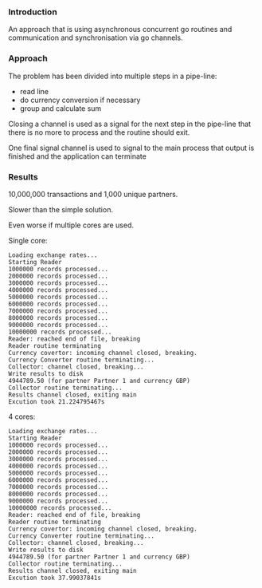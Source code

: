 ### Introduction
An approach that is using asynchronous concurrent go routines and communication and synchronisation via go channels.

### Approach
The problem has been divided into multiple steps in a pipe-line: 
 * read line
 * do currency conversion if necessary
 * group and calculate sum
 
Closing a channel is used as a signal for the next step in the pipe-line that there is no more to process and the routine should exit.

One final signal channel is used to signal to the main process that output is finished and the application can terminate

### Results

10,000,000 transactions and 1,000 unique partners.

Slower than the simple solution.

Even worse if multiple cores are used.

Single core:

```
Loading exchange rates...
Starting Reader
1000000 records processed...
2000000 records processed...
3000000 records processed...
4000000 records processed...
5000000 records processed...
6000000 records processed...
7000000 records processed...
8000000 records processed...
9000000 records processed...
10000000 records processed...
Reader: reached end of file, breaking
Reader routine terminating
Currency covertor: incoming channel closed, breaking.
Currency Converter routine terminating...
Collector: channel closed, breaking...
Write results to disk
4944789.50 (for partner Partner 1 and currency GBP)
Collector routine terminating...
Results channel closed, exiting main
Excution took 21.224795467s
```

4 cores:

```
Loading exchange rates...
Starting Reader
1000000 records processed...
2000000 records processed...
3000000 records processed...
4000000 records processed...
5000000 records processed...
6000000 records processed...
7000000 records processed...
8000000 records processed...
9000000 records processed...
10000000 records processed...
Reader: reached end of file, breaking
Reader routine terminating
Currency covertor: incoming channel closed, breaking.
Currency Converter routine terminating...
Collector: channel closed, breaking...
Write results to disk
4944789.50 (for partner Partner 1 and currency GBP)
Collector routine terminating...
Results channel closed, exiting main
Excution took 37.99037841s
```